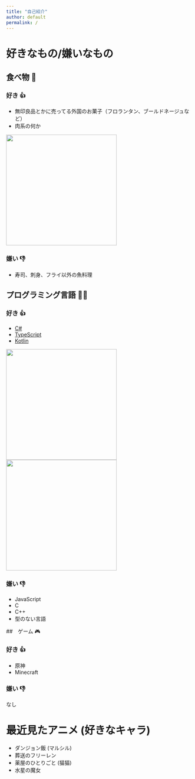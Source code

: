 ```yaml
---
title: "自己紹介"
author: default
permalink: /
---
```


# 好きなもの/嫌いなもの

## 食べ物 🍙

### 好き 👍

- 無印良品とかに売ってる外国のお菓子（フロランタン、ブールドネージュなど）
- 肉系の何か

<img width="300" src="/yuto-jikoshoukai/assets/images/_9fce3da8-d78a-4662-b416-aafd0a5d683c.jpg"></img>

### 嫌い 👎
- 寿司、刺身、フライ以外の魚料理

## プログラミング言語 🧑‍💻

### 好き 👍

- [C#](https://learn.microsoft.com/ja-jp/dotnet/csharp/)
- [TypeScript](https://www.typescriptlang.org/)
- [Kotlin](https://www.jetbrains.com/opensource/kotlin/)

<img width="300" src="/yuto-jikoshoukai/assets/images/dotnet-logo.jpg"></img>
<img width="300" src="/yuto-jikoshoukai/assets/images/ts-logo-256.png"></img>

### 嫌い 👎
- JavaScript
- C
- C++
- 型のない言語

##　ゲーム 🎮

### 好き 👍
- 原神
- Minecraft

### 嫌い 👎
なし

# 最近見たアニメ (好きなキャラ)

- ダンジョン飯 (マルシル)
- 葬送のフリーレン
- 薬屋のひとりごと (猫猫)
- 水星の魔女
